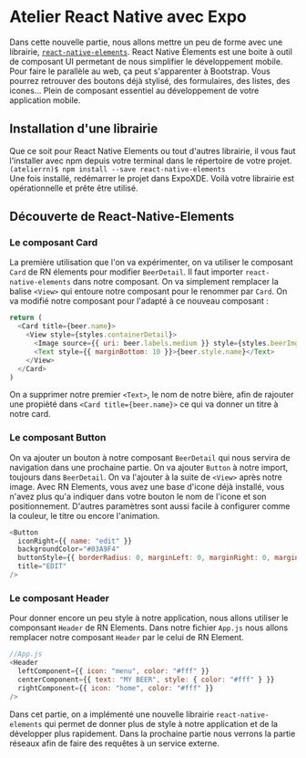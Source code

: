 # Atelier React Native avec Expo

Dans cette nouvelle partie, nous allons mettre un peu de forme avec une librairie, <a href="https://react-native-training.github.io/react-native-elements/docs/0.19.1/overview.html" target='_blank'>`react-native-elements`</a>. React Native Élements est une boite à outil de composant UI permetant de nous simplifier le développement mobile. Pour faire le parallèle au web, ça peut s'apparenter à Bootstrap. Vous pourrez retrouver des boutons déjà stylisé, des formulaires, des listes, des icones... Plein de composant essentiel au développement de votre application mobile. 

## Installation d'une librairie 
Que ce soit pour React Native Elements ou tout d'autres librairie, il vous faut l'installer avec npm depuis votre terminal dans le répertoire de votre projet.  
`(atelierrn)$ npm install --save react-native-elements`  
Une fois installé, redémarrer le projet dans ExpoXDE. Voilà votre librairie est opérationnelle et prête être utilisé.

## Découverte de React-Native-Elements
### Le composant Card
La première utilisation que l'on va expérimenter, on va utiliser le composant `Card` de RN élements pour modifier `BeerDetail`. Il faut importer `react-native-elements` dans notre composant. On va simplement remplacer la balise `<View>` qui entoure notre composant pour le renommer par `Card`. On va modifié notre composant pour l'adapté à ce nouveau composant : 
```javascript
return (
  <Card title={beer.name}>
    <View style={styles.containerDetail}>
      <Image source={{ uri: beer.labels.medium }} style={styles.beerImg} />
      <Text style={{ marginBottom: 10 }}>{beer.style.name}</Text>
    </View>
  </Card>
)
```
On a supprimer notre premier `<Text>`, le nom de notre bière, afin de rajouter une propièté dans `<Card title={beer.name}>` ce qui va donner un titre à notre card.   
### Le composant Button
On va ajouter un bouton à notre composant `BeerDetail` qui nous servira de navigation dans une prochaine partie. On va ajouter `Button` à notre import, toujours dans `BeerDetail`. On va l'ajouter à la suite de `<View>` après notre image. Avec RN Elements, vous avez une base d'icone déjà installé, vous n'avez plus qu'a indiquer dans votre bouton le nom de l'icone et son positionnement. D'autres paramètres sont aussi facile à configurer comme la couleur, le titre ou encore l'animation.  
```javascript
<Button
  iconRight={{ name: "edit" }}
  backgroundColor="#03A9F4"
  buttonStyle={{ borderRadius: 0, marginLeft: 0, marginRight: 0, marginBottom: 0 }}
  title="EDIT"
/>
```

### Le composant Header
Pour donner encore un peu style à notre application, nous allons utiliser le componsant `Header` de RN Elements. Dans notre fichier `App.js` nous allons remplacer notre composant `Header` par le celui de RN Element.
```javascript
//App.js
<Header
  leftComponent={{ icon: "menu", color: "#fff" }}
  centerComponent={{ text: "MY BEER", style: { color: "#fff" } }}
  rightComponent={{ icon: "home", color: "#fff" }}
/>
```
Dans cet partie, on a implémenté une nouvelle librairie `react-native-elements` qui permet de donner plus de style à notre application et de la développer plus rapidement.
Dans la prochaine partie nous verrons la partie réseaux afin de faire des requêtes à un service externe.  